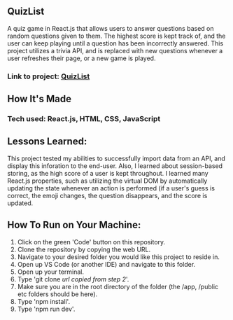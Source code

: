 ## QuizList

A quiz game in React.js that allows users to answer questions based on random questions given to them. The highest score is kept track of, and the user can keep playing until a question has been incorrectly answered. This project utilizes a trivia API, and is replaced with new questions whenever a user refreshes their page, or a new game is played.

### Link to project: [QuizList](https://master--vermillion-narwhal-b9ab97.netlify.app/)

## How It's Made

### Tech used: React.js, HTML, CSS, JavaScript

## Lessons Learned:

This project tested my abilities to successfully import data from an API, and display this inforation to the end-user. Also, I learned about session-based storing, as the high score of a user is kept throughout. I learned many React.js properties, such as utilizing the virtual DOM by automatically updating the state whenever an action is performed (if a user's guess is correct, the emoji changes, the question disappears, and the score is updated.

## How To Run on Your Machine:

1. Click on the green 'Code' button on this repository.
2. Clone the repository by copying the web URL.
3. Navigate to your desired folder you would like this project to reside in.
4. Open up VS Code (or another IDE) and navigate to this folder.
5. Open up your terminal.
6. Type 'git clone _url copied from step 2_'.
7. Make sure you are in the root directory of the folder (the /app, /public etc folders should be here).
8. Type 'npm install'.
9. Type 'npm run dev'.

